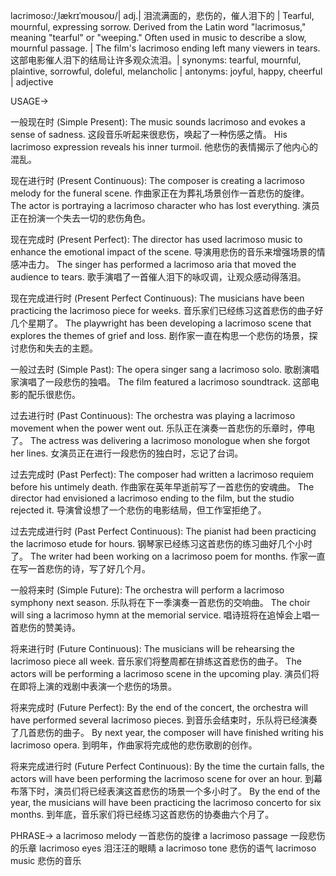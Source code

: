 lacrimoso:/ˌlækrɪˈmoʊsoʊ/| adj.| 泪流满面的，悲伤的，催人泪下的 |  Tearful, mournful, expressing sorrow.  Derived from the Latin word "lacrimosus," meaning "tearful" or "weeping." Often used in music to describe a slow, mournful passage. | The film's lacrimoso ending left many viewers in tears.  这部电影催人泪下的结局让许多观众流泪。| synonyms: tearful, mournful, plaintive, sorrowful, doleful, melancholic | antonyms: joyful, happy, cheerful | adjective


USAGE->

一般现在时 (Simple Present):
The music sounds lacrimoso and evokes a sense of sadness. 这段音乐听起来很悲伤，唤起了一种伤感之情。
His lacrimoso expression reveals his inner turmoil. 他悲伤的表情揭示了他内心的混乱。


现在进行时 (Present Continuous):
The composer is creating a lacrimoso melody for the funeral scene.  作曲家正在为葬礼场景创作一首悲伤的旋律。
The actor is portraying a lacrimoso character who has lost everything.  演员正在扮演一个失去一切的悲伤角色。


现在完成时 (Present Perfect):
The director has used lacrimoso music to enhance the emotional impact of the scene.  导演用悲伤的音乐来增强场景的情感冲击力。
The singer has performed a lacrimoso aria that moved the audience to tears. 歌手演唱了一首催人泪下的咏叹调，让观众感动得落泪。


现在完成进行时 (Present Perfect Continuous):
The musicians have been practicing the lacrimoso piece for weeks. 音乐家们已经练习这首悲伤的曲子好几个星期了。
The playwright has been developing a lacrimoso scene that explores the themes of grief and loss. 剧作家一直在构思一个悲伤的场景，探讨悲伤和失去的主题。


一般过去时 (Simple Past):
The opera singer sang a lacrimoso solo. 歌剧演唱家演唱了一段悲伤的独唱。
The film featured a lacrimoso soundtrack.  这部电影的配乐很悲伤。


过去进行时 (Past Continuous):
The orchestra was playing a lacrimoso movement when the power went out.  乐队正在演奏一首悲伤的乐章时，停电了。
The actress was delivering a lacrimoso monologue when she forgot her lines. 女演员正在进行一段悲伤的独白时，忘记了台词。


过去完成时 (Past Perfect):
The composer had written a lacrimoso requiem before his untimely death.  作曲家在英年早逝前写了一首悲伤的安魂曲。
The director had envisioned a lacrimoso ending to the film, but the studio rejected it. 导演曾设想了一个悲伤的电影结局，但工作室拒绝了。


过去完成进行时 (Past Perfect Continuous):
The pianist had been practicing the lacrimoso etude for hours. 钢琴家已经练习这首悲伤的练习曲好几个小时了。
The writer had been working on a lacrimoso poem for months. 作家一直在写一首悲伤的诗，写了好几个月。


一般将来时 (Simple Future):
The orchestra will perform a lacrimoso symphony next season.  乐队将在下一季演奏一首悲伤的交响曲。
The choir will sing a lacrimoso hymn at the memorial service.  唱诗班将在追悼会上唱一首悲伤的赞美诗。


将来进行时 (Future Continuous):
The musicians will be rehearsing the lacrimoso piece all week. 音乐家们将整周都在排练这首悲伤的曲子。
The actors will be performing a lacrimoso scene in the upcoming play. 演员们将在即将上演的戏剧中表演一个悲伤的场景。


将来完成时 (Future Perfect):
By the end of the concert, the orchestra will have performed several lacrimoso pieces. 到音乐会结束时，乐队将已经演奏了几首悲伤的曲子。
By next year, the composer will have finished writing his lacrimoso opera.  到明年，作曲家将完成他的悲伤歌剧的创作。


将来完成进行时 (Future Perfect Continuous):
By the time the curtain falls, the actors will have been performing the lacrimoso scene for over an hour.  到幕布落下时，演员们将已经表演这首悲伤的场景一个多小时了。
By the end of the year, the musicians will have been practicing the lacrimoso concerto for six months. 到年底，音乐家们将已经练习这首悲伤的协奏曲六个月了。



PHRASE->
a lacrimoso melody  一首悲伤的旋律
a lacrimoso passage  一段悲伤的乐章
lacrimoso eyes  泪汪汪的眼睛
a lacrimoso tone  悲伤的语气
lacrimoso music  悲伤的音乐
